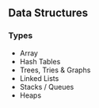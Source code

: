 Data Structures
---

### Types

- Array
- Hash Tables
- Trees, Tries & Graphs
- Linked Lists
- Stacks / Queues
- Heaps


